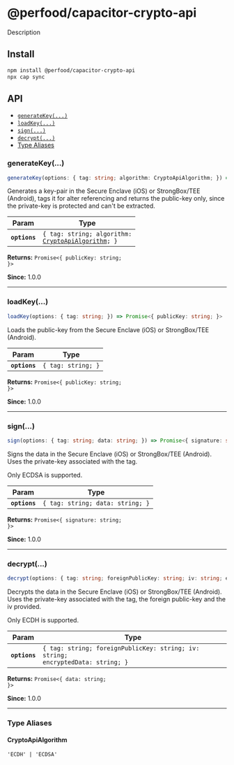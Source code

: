 # @perfood/capacitor-crypto-api

Description

## Install

```bash
npm install @perfood/capacitor-crypto-api
npx cap sync
```

## API

<docgen-index>

* [`generateKey(...)`](#generatekey)
* [`loadKey(...)`](#loadkey)
* [`sign(...)`](#sign)
* [`decrypt(...)`](#decrypt)
* [Type Aliases](#type-aliases)

</docgen-index>

<docgen-api>
<!--Update the source file JSDoc comments and rerun docgen to update the docs below-->

### generateKey(...)

```typescript
generateKey(options: { tag: string; algorithm: CryptoApiAlgorithm; }) => Promise<{ publicKey: string; }>
```

Generates a key-pair in the Secure Enclave (iOS) or StrongBox/TEE (Android),
tags it for alter referencing and returns the public-key only,
since the private-key is protected and can't be extracted.

| Param         | Type                                                                                           |
| ------------- | ---------------------------------------------------------------------------------------------- |
| **`options`** | <code>{ tag: string; algorithm: <a href="#cryptoapialgorithm">CryptoApiAlgorithm</a>; }</code> |

**Returns:** <code>Promise&lt;{ publicKey: string; }&gt;</code>

**Since:** 1.0.0

--------------------


### loadKey(...)

```typescript
loadKey(options: { tag: string; }) => Promise<{ publicKey: string; }>
```

Loads the public-key from the Secure Enclave (iOS) or StrongBox/TEE (Android).

| Param         | Type                          |
| ------------- | ----------------------------- |
| **`options`** | <code>{ tag: string; }</code> |

**Returns:** <code>Promise&lt;{ publicKey: string; }&gt;</code>

**Since:** 1.0.0

--------------------


### sign(...)

```typescript
sign(options: { tag: string; data: string; }) => Promise<{ signature: string; }>
```

Signs the data in the Secure Enclave (iOS) or StrongBox/TEE (Android).
Uses the private-key associated with the tag.

Only ECDSA is supported.

| Param         | Type                                        |
| ------------- | ------------------------------------------- |
| **`options`** | <code>{ tag: string; data: string; }</code> |

**Returns:** <code>Promise&lt;{ signature: string; }&gt;</code>

**Since:** 1.0.0

--------------------


### decrypt(...)

```typescript
decrypt(options: { tag: string; foreignPublicKey: string; iv: string; encryptedData: string; }) => Promise<{ data: string; }>
```

Decrypts the data in the Secure Enclave (iOS) or StrongBox/TEE (Android).
Uses the private-key associated with the tag, the foreign public-key and the iv provided.

Only ECDH is supported.

| Param         | Type                                                                                       |
| ------------- | ------------------------------------------------------------------------------------------ |
| **`options`** | <code>{ tag: string; foreignPublicKey: string; iv: string; encryptedData: string; }</code> |

**Returns:** <code>Promise&lt;{ data: string; }&gt;</code>

**Since:** 1.0.0

--------------------


### Type Aliases


#### CryptoApiAlgorithm

<code>'ECDH' | 'ECDSA'</code>

</docgen-api>
